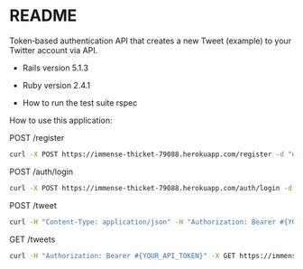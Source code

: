 # README

Token‐based authentication API that creates a new Tweet (example) to your Twitter account via API.

* Rails version
5.1.3

* Ruby version
2.4.1

* How to run the test suite
rspec

How to use this application:

POST /register
```sh
curl -X POST https://immense-thicket-79088.herokuapp.com/register -d "email=example@mail.com&password=123123123"
```

POST /auth/login
```sh
curl -X POST https://immense-thicket-79088.herokuapp.com/auth/login -d "email=example@mail.com&password=123123123"
```

POST /tweet
```sh
curl -H "Content-Type: application/json" -H "Authorization: Bearer #{YOUR_API_TOKEN}" -X POST https://immense-thicket-79088.herokuapp.com/tweet -d '{"message":"I love tweeting"}'
```

GET /tweets
```sh
curl -H "Authorization: Bearer #{YOUR_API_TOKEN}" -X GET https://immense-thicket-79088.herokuapp.com/tweets
```
